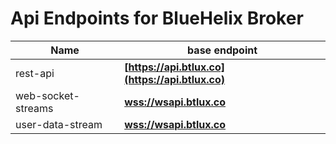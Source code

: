 # Api Endpoints for BlueHelix Broker

Name | base endpoint
------------ | ------------
rest-api | **[https://api.btlux.co](https://api.btlux.co)**
web-socket-streams | **[wss://wsapi.btlux.co](wss://wsapi.btlux.co)**
user-data-stream | **[wss://wsapi.btlux.co](wss://wsapi.btlux.co)**
